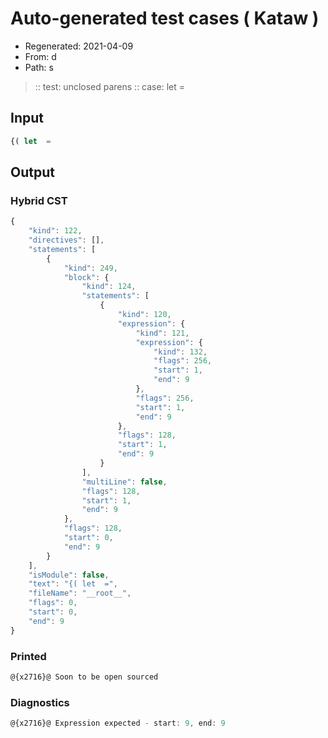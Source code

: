 # Auto-generated test cases ( Kataw )
- Regenerated: 2021-04-09
- From: d
- Path: s
> :: test: unclosed parens
> :: case: let  =
## Input

`````js
{( let  =
`````

## Output

### Hybrid CST

```javascript
{
    "kind": 122,
    "directives": [],
    "statements": [
        {
            "kind": 249,
            "block": {
                "kind": 124,
                "statements": [
                    {
                        "kind": 120,
                        "expression": {
                            "kind": 121,
                            "expression": {
                                "kind": 132,
                                "flags": 256,
                                "start": 1,
                                "end": 9
                            },
                            "flags": 256,
                            "start": 1,
                            "end": 9
                        },
                        "flags": 128,
                        "start": 1,
                        "end": 9
                    }
                ],
                "multiLine": false,
                "flags": 128,
                "start": 1,
                "end": 9
            },
            "flags": 128,
            "start": 0,
            "end": 9
        }
    ],
    "isModule": false,
    "text": "{( let  =",
    "fileName": "__root__",
    "flags": 0,
    "start": 0,
    "end": 9
}
```

### Printed

```javascript
@{x2716}@ Soon to be open sourced
```

### Diagnostics

```javascript
@{x2716}@ Expression expected - start: 9, end: 9

```

